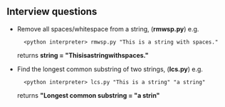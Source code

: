 ## Interview questions

* Remove all spaces/whitespace from a string, (**rmwsp.py**) e.g.
		
		<python interpreter> rmwsp.py "This is a string with spaces."
	
	returns **string = "Thisisastringwithspaces."**
	
* Find the longest common substring of two strings, (**lcs.py**) e.g.

		<python interpreter> lcs.py "This is a string" "a string"
		
	returns **"Longest common substring = "a strin"**
